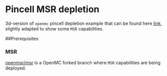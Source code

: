# Pincell MSR depletion
3d-version of ``openmc`` pincell depletion example that can be found here [link](https://github.com/openmc-dev/openmc/tree/main/examples/pincell_depletion), slightly adapted to show some `MSR` capabilities.

##Prerequisites
### MSR
[openmsr/msr](https://github.com/openmsr/openmc.git) is a OpenMC forked branch where `MSR` capabilities are being deployed. 

